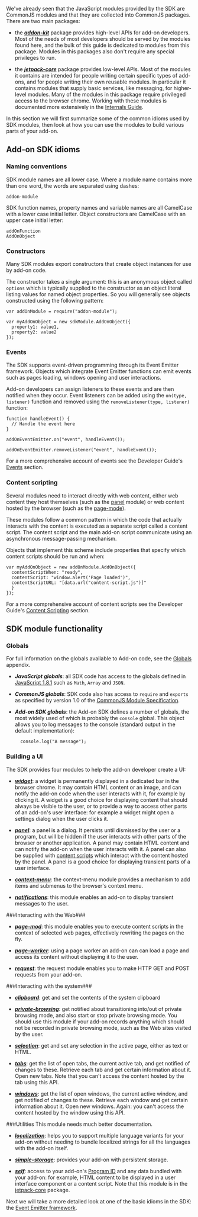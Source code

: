 We've already seen that the JavaScript modules provided by the SDK are CommonJS
modules and that they are collected into CommonJS packages. There are two main
packages:

* the ***[addon-kit](#package/addon-kit)*** package provides high-level APIs
for add-on developers. Most of the needs of most developers should be served
by the modules found here, and the bulk of this guide is dedicated to modules
from this package. Modules in this packages also don't require any special
privileges to run.

* the ***[jetpack-core](#package/jetpack-core)*** package provides low-level
APIs. Most of the modules it contains are intended for people writing certain
specific types of add-ons, and for people writing their own reusable modules.
In particular it contains modules that supply basic services, like messaging,
for higher-level modules. Many of the modules in this package require
privileged access to the browser chrome. Working with these modules is
documented more extensively in the [Internals Guide](#guide/internals).

In this section we will first summarize some of the common idioms used by SDK
modules, then look at how you can use the modules to build various parts of
your add-on.

## Add-on SDK idioms ##

### Naming conventions ###
SDK module names are all lower case. Where a module name contains more than
one word, the words are separated using dashes:

    addon-module

SDK function names, property names and variable names are all CamelCase
with a lower case initial letter. Object constructors are CamelCase with an
upper case initial letter:

    addOnFunction
    AddOnObject

### Constructors ###
Many SDK modules export constructors that create object instances for use
by add-on code.

The constructor takes a single argument: this is an anonymous object called
`options` which is typically supplied to the constructor as an object literal
listing values for named object properties. So you will generally see objects
constructed using the following pattern:

    var addOnModule = require("addon-module");

    var myAddOnObject = new sdkModule.AddOnObject({
      property1: value1,
      property2: value2
    });

### Events ###
The SDK supports event-driven programming through its Event Emitter framework.
Objects which integrate Event Emitter functions can emit events such as pages
loading, windows opening and user interactions.

Add-on developers can assign listeners to these events and are then notified
when they occur. Event listeners can be added using the `on(type, listener)`
function and removed using the `removeListener(type, listener)` function:

    function handleEvent() {
      // Handle the event here
    }

    addOnEventEmitter.on("event", handleEvent());

    addOnEventEmitter.removeListener("event", handleEvent());

For a more comprehensive account of events see the Developer Guide's
[Events](#guide/events) section.

### Content scripting ###
Several modules need to interact directly with web content, either web content
they host themselves (such as the [panel](#modules/panel) module) or web
content hosted by the browser (such as the [page-mode](#modules/page-mod)).

These modules follow a common pattern in which the code
that actually interacts with the content is executed as a separate script
called a content script. The content script and the main add-on script
communicate using an asynchronous message-passing mechanism.

Objects that implement this scheme include properties that specify which
content scripts should be run and when:

    var myAddOnObject = new addOnModule.AddOnObject({
      contentScriptWhen: "ready",
      contentScript: "window.alert('Page loaded')",
      contentScriptURL: "[data.url("content-script.js")]"
      }
    });

For a more comprehensive account of content scripts see the Developer Guide's
[Content Scripting](#guide/content-scripting) section.

## SDK module functionality ##

### Globals ###
For full information on the globals available to Add-on code, see
the [Globals](#guide/globals) appendix.

* ***JavaScript globals***: all SDK code has access to the globals defined
in [JavaScript
1.8.1](https://developer.mozilla.org/En/New_in_JavaScript_1.8.1) such as
`Math`, `Array` and `JSON`.

* ***CommonJS globals***: SDK code also has access to `require` and `exports`
as specified by version 1.0 of the [CommonJS Module 
Specification](http://wiki.commonjs.org/wiki/Modules/1.0).

* ***Add-on SDK globals***: the Add-on SDK defines a number of globals, the
most widely used of which is probably the `console` global. This object allows
you to log messages to the console (standard output in the default
implementation):

        console.log("A message");

### Building a UI ###
The SDK provides four modules to help the add-on developer create a UI:

* ***[widget](#module/addon-kit/widget)***: a widget is permanently displayed
in a dedicated bar in the browser chrome. It may contain HTML content or an
image, and can notify the add-on code when the user interacts with it, for
example by clicking it. 
A widget is a good choice for displaying content that
should always be visible to the user, or to provide a way to access other parts
of an add-on's user interface: for example a widget might open a settings
dialog when the user clicks it.

* ***[panel](#module/addon-kit/panel)***: a panel is a dialog. It persists
until dismissed by the user or a program, but will be hidden if the user
interacts with other parts of the browser or another application. A panel may
contain HTML content and can notify the add-on when the user interacts with it.
A panel can also be supplied with [content
scripts](#guide/working-with-content-scripts) which interact with the content
hosted by the panel.
A panel is a good choice for displaying transient parts of a user interface.

* ***[context-menu](#module/addon-kit/panel)***: the context-menu module
provides a mechanism to add items and submenus to the browser's context menu.

* ***[notifications](#module/addon-kit/notifications)***: this module enables
an add-on to display transient messages to the user.

###Interacting with the Web###
* ***[page-mod](#module/addon-kit/page-mod)***: this module enables you to
execute content scripts in the context of selected web pages, effectively
rewriting the pages on the fly.

* ***[page-worker](#module/addon-kit/page-mod)***: using a page worker an
add-on can can load a page and access its content without displaying it to
the user.

* ***[request](#module/addon-kit/request)***: the request module enables you
to make HTTP GET and POST requests from your add-on.

###Interacting with the system###
* ***[clipboard](#module/addon-kit/clipboard)***: get and set the contents of
the system clipboard

* ***[private-browsing](#module/addon-kit/private-browsing)***: get notified
about transitioning into/out of private browsing mode, and also start or stop
private browsing mode. You should use this module if your add-on records
anything which should not be recorded in private browsing mode, such as the
Web sites visited by the user.

* ***[selection](#module/addon-kit/selection)***: get and set any selection
in the active page, either as text or HTML.

* ***[tabs](#module/addon-kit/tabs)***: get the list of open tabs,
the current active tab, and get notified of changes to these. Retrieve each tab
and get certain information about it. Open new tabs. Note that you can't access
the content hosted by the tab using this API.

* ***[windows](#module/addon-kit/windows)***: get the list of open windows,
the current active window, and get notified of changes to these. Retrieve each
window and get certain information about it. Open new windows. Again: you
can't access the content hosted by the window using this API.

###Utilities
<span class="aside">
This module needs much better documentation.
</span>

* ***[localization](#module/addon-kit/localization)***: helps you to support
multiple language variants for your add-on without needing to bundle localized
strings for all the languages with the add-on itself.

* ***[simple-storage](#module/addon-kit/simple-storage)***: provides your add-on with
persistent storage.

* ***[self](#module/jetpack-core/self)***: access to your add-on's [Program
ID](#guide/implementing) and any data bundled with your add-on: for example,
HTML content to be displayed in a user interface component or a content
script. Note that this module is in the 
[jetpack-core](#package/jetpack-core) package.

Next we will take a more detailed look at one of the basic idioms in the SDK:
the [Event Emitter framework](#guide/working-with-events).